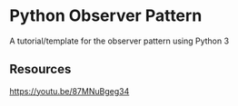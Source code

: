 # Python Observer Pattern
A tutorial/template for the observer pattern using Python 3

## Resources
https://youtu.be/87MNuBgeg34
